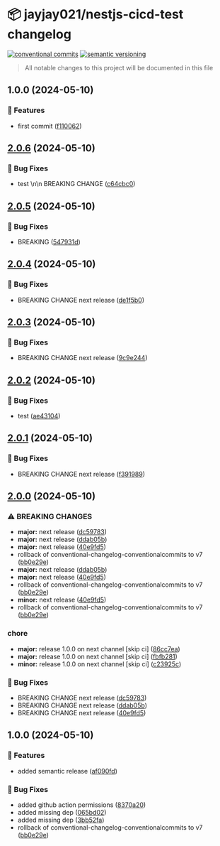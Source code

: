 # 📦 jayjay021/nestjs-cicd-test changelog

[![conventional commits](https://img.shields.io/badge/conventional%20commits-1.0.0-yellow.svg)](https://conventionalcommits.org)
[![semantic versioning](https://img.shields.io/badge/semantic%20versioning-2.0.0-green.svg)](https://semver.org)

> All notable changes to this project will be documented in this file

## 1.0.0 (2024-05-10)


### 🍕 Features

* first commit ([f110062](https://github.com/jayjay021/nestjs-cicd-test/commit/f110062af4b267a7aabc135c5a8a0cc41e2ef60e))

## [2.0.6](https://github.com/jayjay021/nestjs-cicd-test/compare/v2.0.5...v2.0.6) (2024-05-10)


### 🐛 Bug Fixes

* test \n\n BREAKING CHANGE ([c64cbc0](https://github.com/jayjay021/nestjs-cicd-test/commit/c64cbc03decb150efb2e9305fc81320cef9d5ca1))

## [2.0.5](https://github.com/jayjay021/nestjs-cicd-test/compare/v2.0.4...v2.0.5) (2024-05-10)


### 🐛 Bug Fixes

* BREAKING ([547931d](https://github.com/jayjay021/nestjs-cicd-test/commit/547931d7c30769663caf5144cc16f40df2e8dc26))

## [2.0.4](https://github.com/jayjay021/nestjs-cicd-test/compare/v2.0.3...v2.0.4) (2024-05-10)


### 🐛 Bug Fixes

* BREAKING CHANGE next release ([de1f5b0](https://github.com/jayjay021/nestjs-cicd-test/commit/de1f5b0477612922aaf4447e30ad307e594b5c60))

## [2.0.3](https://github.com/jayjay021/nestjs-cicd-test/compare/v2.0.2...v2.0.3) (2024-05-10)


### 🐛 Bug Fixes

* BREAKING CHANGE next release ([9c9e244](https://github.com/jayjay021/nestjs-cicd-test/commit/9c9e2449bd3e1393e69af0fef0fcb53f1bb5d0e0))

## [2.0.2](https://github.com/jayjay021/nestjs-cicd-test/compare/v2.0.1...v2.0.2) (2024-05-10)


### 🐛 Bug Fixes

* test ([ae43104](https://github.com/jayjay021/nestjs-cicd-test/commit/ae43104fe7faf8054ac15f0902e7449b04e5fdc6))

## [2.0.1](https://github.com/jayjay021/nestjs-cicd-test/compare/v2.0.0...v2.0.1) (2024-05-10)


### 🐛 Bug Fixes

* BREAKING CHANGE next release ([f391989](https://github.com/jayjay021/nestjs-cicd-test/commit/f3919897dc1e0638d63d868eea9f1fb334cf4fe6))

## [2.0.0](https://github.com/jayjay021/nestjs-cicd-test/compare/v1.0.0...v2.0.0) (2024-05-10)


### ⚠ BREAKING CHANGES

* **major:** next release ([dc59783](https://github.com/jayjay021/nestjs-cicd-test/commit/dc597836fc6823bfec6690df58684da91fef25fe))
* **major:** next release ([ddab05b](https://github.com/jayjay021/nestjs-cicd-test/commit/ddab05b732072dd6e1abe3a67babe085db884d31))
* **major:** next release ([40e9fd5](https://github.com/jayjay021/nestjs-cicd-test/commit/40e9fd584a4e0f9206860fdb554204cc7501b65e))
* rollback of conventional-changelog-conventionalcommits to v7 ([bb0e29e](https://github.com/jayjay021/nestjs-cicd-test/commit/bb0e29e595681d45f5d859edd3338c6bdbc6b322))
* **major:** next release ([ddab05b](https://github.com/jayjay021/nestjs-cicd-test/commit/ddab05b732072dd6e1abe3a67babe085db884d31))
* **major:** next release ([40e9fd5](https://github.com/jayjay021/nestjs-cicd-test/commit/40e9fd584a4e0f9206860fdb554204cc7501b65e))
* rollback of conventional-changelog-conventionalcommits to v7 ([bb0e29e](https://github.com/jayjay021/nestjs-cicd-test/commit/bb0e29e595681d45f5d859edd3338c6bdbc6b322))
* **minor:** next release ([40e9fd5](https://github.com/jayjay021/nestjs-cicd-test/commit/40e9fd584a4e0f9206860fdb554204cc7501b65e))
* rollback of conventional-changelog-conventionalcommits to v7 ([bb0e29e](https://github.com/jayjay021/nestjs-cicd-test/commit/bb0e29e595681d45f5d859edd3338c6bdbc6b322))

### chore

* **major:** release 1.0.0 on next channel [skip ci] ([86cc7ea](https://github.com/jayjay021/nestjs-cicd-test/commit/86cc7ea552754ef85472c0dfef9ab326451300c7))
* **major:** release 1.0.0 on next channel [skip ci] ([fbfb281](https://github.com/jayjay021/nestjs-cicd-test/commit/fbfb281665dba313c61dd40ac14e8cb92622977c))
* **minor:** release 1.0.0 on next channel [skip ci] ([c23925c](https://github.com/jayjay021/nestjs-cicd-test/commit/c23925c74ce34c7ade8dfcf70b6ab44b6a6c7c84))


### 🐛 Bug Fixes

* BREAKING CHANGE next release ([dc59783](https://github.com/jayjay021/nestjs-cicd-test/commit/dc597836fc6823bfec6690df58684da91fef25fe))
* BREAKING CHANGE next release ([ddab05b](https://github.com/jayjay021/nestjs-cicd-test/commit/ddab05b732072dd6e1abe3a67babe085db884d31))
* BREAKING CHANGE next release ([40e9fd5](https://github.com/jayjay021/nestjs-cicd-test/commit/40e9fd584a4e0f9206860fdb554204cc7501b65e))

## 1.0.0 (2024-05-10)

### 🍕 Features

* added semantic release ([af090fd](https://github.com/jayjay021/nestjs-cicd-test/commit/af090fd80fb0eb9f0f2e6d316affacfb8045514f))


### 🐛 Bug Fixes

* added github action permissions ([8370a20](https://github.com/jayjay021/nestjs-cicd-test/commit/8370a20e236604d4f1a8d02329d05658f56ecd0c))
* added missing dep ([065bd02](https://github.com/jayjay021/nestjs-cicd-test/commit/065bd0222868044e179c6b7283851101fce514bd))
* added missing dep ([3bb52fa](https://github.com/jayjay021/nestjs-cicd-test/commit/3bb52faba8097afca6b50c66c0e8b79344192d79))
* rollback of conventional-changelog-conventionalcommits to v7 ([bb0e29e](https://github.com/jayjay021/nestjs-cicd-test/commit/bb0e29e595681d45f5d859edd3338c6bdbc6b322))
